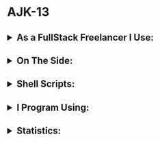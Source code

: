 # AJK-13

## <details><summary>As a FullStack Freelancer I Use:</summary> <br>&nbsp;&nbsp;&nbsp;&nbsp;&nbsp;&nbsp;<table><tr><th>![Mongodb](https://img.shields.io/badge/MongoDB-316192?style=for-the-badge&logo=mongodb&logoColor=white) ![Node.js](https://img.shields.io/badge/Node.js-43853D?style=for-the-badge&logo=Javascript&logoColor=white)</tr><tr><th> ![Express](https://img.shields.io/badge/Express.js-404D59?style=for-the-badge&logo=express&logoColor=white) ![EJS](https://img.shields.io/badge/ejs-964B00?style=for-the-badge&logo=EJS&logoColor=white) ![CSS](https://img.shields.io/badge/CSS-38B2AC?style=for-the-badge&logo=css3&logoColor=white)</tr></table></details>

## <details><summary>On The Side:</summary><br><table><tr><th>![GoLang](https://img.shields.io/badge/Go-404D59?style=for-the-badge&logo=go&logoColor=white) ![Java](https://img.shields.io/badge/Java-316192?style=for-the-badge&logo=java&logoColor=white) ![React](https://img.shields.io/badge/React-20232A?style=for-the-badge&logo=react&logoColor=61DAFB) ![Next](https://img.shields.io/badge/Next-38B2AC?style=for-the-badge&logo=Next.js&logoColor=white)</th></tr></table></details>


## <details><summary>Shell Scripts:</summary><br><table><tr><th> ![Ubuntu](https://img.shields.io/badge/Ubuntu-ED8B00?style=for-the-badge&logo=gnu-bash&logoColor=white) ![Powershell](https://img.shields.io/badge/powershell-0081CB?style=for-the-badge&logo=powershell&logoColor=white)</th></tr></table>
</details>

## <details><summary>I Program Using:</summary><br><table><tr><th>![VScode](https://img.shields.io/badge/VScode-0089D6?style=for-the-badge&logo=visual-studio-code&logoColor=white)</th></tr></table></details>

## <details><summary>Statistics:</summary><br><p>![commits](https://activity-graph.herokuapp.com/graph?username=AJK-13)<br>![Top Langs](https://github-readme-stats.vercel.app/api/top-langs/?username=AJK-13&layout=compact&langs_count=)</p></details>
